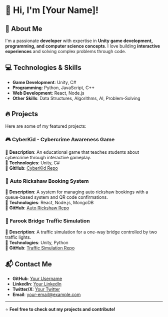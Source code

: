 # 👋 Hi, I'm [Your Name]!

## 🚀 About Me  
I'm a passionate **developer** with expertise in **Unity game development, programming, and computer science concepts**. I love building **interactive experiences** and solving complex problems through code.

## 💻 Technologies & Skills  
- **Game Development**: Unity, C#  
- **Programming**: Python, JavaScript, C++  
- **Web Development**: React, Node.js  
- **Other Skills**: Data Structures, Algorithms, AI, Problem-Solving  

## 🔥 Projects  
Here are some of my featured projects:

### 🎮 **CyberKid - Cybercrime Awareness Game**  
🔹 **Description**: An educational game that teaches students about cybercrime through interactive gameplay.  
🔹 **Technologies**: Unity, C#  
🔹 **GitHub**: [CyberKid Repo](https://github.com/your-username/CyberKid)  

### 🚖 **Auto Rickshaw Booking System**  
🔹 **Description**: A system for managing auto rickshaw bookings with a queue-based system and QR code confirmations.  
🔹 **Technologies**: React, Node.js, MongoDB  
🔹 **GitHub**: [Auto Rickshaw Repo](https://github.com/your-username/auto-rickshaw-booking)  

### 🚦 **Farook Bridge Traffic Simulation**  
🔹 **Description**: A traffic simulation for a one-way bridge controlled by two traffic lights.  
🔹 **Technologies**: Unity, Python  
🔹 **GitHub**: [Traffic Simulation Repo](https://github.com/your-username/farook-bridge-simulation)  

## 📬 Contact Me  
- **GitHub**: [Your Username](https://github.com/your-username)  
- **LinkedIn**: [Your LinkedIn](https://linkedin.com/in/your-name)  
- **Twitter/X**: [Your Twitter](https://twitter.com/your-handle)  
- **Email**: your-email@example.com  

---

⭐ **Feel free to check out my projects and contribute!**  
